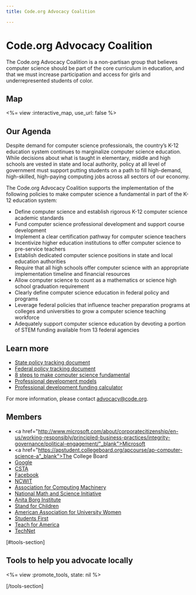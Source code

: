 ```yaml
---
title: Code.org Advocacy Coalition

---
```


# Code.org Advocacy Coalition
The Code.org Advocacy Coalition is a non-partisan group that believes computer science should be part of the core curriculum in education, and that we must increase participation and access for girls and underrepresented students of color.  
## Map

<%= view :interactive_map, use_url: false %>


<div style="clear:both">
</div>

## Our Agenda
Despite demand for computer science professionals, the country’s K-12 education system continues to marginalize computer science education. While decisions about what is taught in elementary, middle and high schools are vested in state and local authority, policy at all level of government must support putting students on a path to fill high-demand, high-skilled, high-paying computing jobs across all sectors of our economy. 

The Code.org Advocacy Coalition supports the implementation of the following policies to make computer science a fundamental in part of the K-12 education system: 

* Define computer science and establish rigorous K-12 computer science academic standards
* Fund computer science professional development and support course development 
* Implement a clear certification pathway for computer science teachers
* Incentivize higher education institutions to offer computer science to pre-service teachers
* Establish dedicated computer science positions in state and local education authorities
* Require that all high schools offer computer science with an appropriate implementation timeline and financial resources
* Allow computer science to count as a mathematics or science high school graduation requirement
* Clearly define computer science education in federal policy and programs
* Leverage federal policies that influence teacher preparation programs at colleges and universities to grow a computer science teaching workforce
* Adequately support computer science education by devoting a portion of STEM funding available from 13 federal agencies





## Learn more

* [State policy tracking document](https://docs.google.com/document/d/1tKJFWknAAhykqJWwzzxrsWGex0CW0S1wtOlhd-buoZg/edit?usp=sharing)
* [Federal policy tracking document](https://docs.google.com/spreadsheets/d/1WEQXeDfEp-UiD_YTrgD4fzhEId1fNoiU-6uMhHq8F0U/edit?usp=sharing)
* [8 steps to make computer science fundamental](http://code.org/files/Making_CS_Fundamental.pdf)
* [Professional development models](https://www.dropbox.com/s/2y0i360pt6pap1o/ModelStatePracticetoExpandCS.pdf?dl=0)
* [Professional development funding calculator](https://docs.google.com/spreadsheets/d/1jAqB1Q0IiY4XRvpnfUdDwkfL2OEgvBT2HYg07yQAOSc/pubhtml)

For more information, please contact advocacy@code.org. 


## Members

* <a href="http://www.microsoft.com/about/corporatecitizenship/en-us/working-responsibly/principled-business-practices/integrity-governance/political-engagement/"_blank">Microsoft</a> 
* <a href="https://apstudent.collegeboard.org/apcourse/ap-computer-science-a"_blank">The College Board</a> 
* <a href="https://www.google.com/edu/">Google</a> 
* <a href="http://csta.acm.org/">CSTA</a> 
* <a href="https://www.facebook.com/facebookdiversity">Facebook</a>  
* <a href="https://www.ncwit.org/">NCWIT</a>  
* <a href="https://www.ncwit.org/">Association for Computing Machinery</a> 
* <a href="https://www.nms.org/">National Math and Science Initiative</a> 
* <a href="http://anitaborg.org/">Anita Borg Institute</a> 
* <a href="http://stand.org/">Stand for Children</a> 
* <a href="http://www.aauw.org/">American Association for University Women</a> 
* <a href="https://www.studentsfirst.org/">Students First</a> 
* <a href="https://www.teachforamerica.org/about-us/our-initiatives/stem-initiative/">Teach for America</a> 
* <a href="http://www.technet.org/">TechNet</a> 


[#tools-section]

## Tools to help you advocate locally

<%= view :promote_tools, state: nil %>

[/tools-section]
